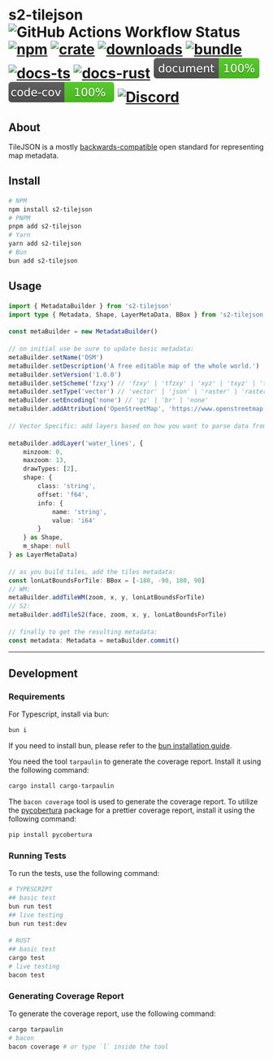 # s2-tilejson ![GitHub Actions Workflow Status][test-workflow] [![npm][npm-image]][npm-url] [![crate][crate-image]][crate-url] [![downloads][downloads-image]][downloads-url] [![bundle][bundle-image]][bundle-url] [![docs-ts][docs-ts-image]][docs-ts-url] [![docs-rust][docs-rust-image]][docs-rust-url] ![doc-coverage][doc-coverage-image] ![code-coverage][code-coverage-image] [![Discord][discord-image]][discord-url]

[test-workflow]: https://img.shields.io/github/actions/workflow/status/Open-S2/s2-tilejson/test.yml?logo=github
[npm-image]: https://img.shields.io/npm/v/s2-tilejson.svg?logo=npm&logoColor=white
[npm-url]: https://npmjs.org/package/s2-tilejson
[crate-image]: https://img.shields.io/crates/v/s2-tilejson.svg?logo=rust&logoColor=white
[crate-url]: https://crates.io/crates/s2-tilejson
[bundle-image]: https://img.shields.io/bundlejs/size/s2-tilejson
[bundle-url]: https://bundlejs.com/?q=s2-tilejson&treeshake=%5B*%5D
[downloads-image]: https://img.shields.io/npm/dm/s2-tilejson.svg
[downloads-url]: https://www.npmjs.com/package/s2-tilejson
[docs-ts-image]: https://img.shields.io/badge/docs-typescript-yellow.svg
[docs-ts-url]: https://open-s2.github.io/s2-tilejson/
[docs-rust-image]: https://img.shields.io/badge/docs-rust-yellow.svg
[docs-rust-url]: https://docs.rs/s2-tilejson
[doc-coverage-image]: https://raw.githubusercontent.com/Open-S2/s2-tilejson/master/assets/doc-coverage.svg
[code-coverage-image]: https://raw.githubusercontent.com/Open-S2/s2-tilejson/master/assets/code-coverage.svg
[discord-image]: https://img.shields.io/discord/953563031701426206?logo=discord&logoColor=white
[discord-url]: https://discord.opens2.com

## About

TileJSON is a mostly [backwards-compatible](https://github.com/mapbox/tilejson-spec) open standard for representing map metadata.

## Install

```bash
# NPM
npm install s2-tilejson
# PNPM
pnpm add s2-tilejson
# Yarn
yarn add s2-tilejson
# Bun
bun add s2-tilejson
```

## Usage

```ts
import { MetadataBuilder } from 's2-tilejson'
import type { Metadata, Shape, LayerMetaData, BBox } from 's2-tilejson'

const metaBuilder = new MetadataBuilder()

// on initial use be sure to update basic metadata:
metaBuilder.setName('OSM')
metaBuilder.setDescription('A free editable map of the whole world.')
metaBuilder.setVersion('1.0.0')
metaBuilder.setScheme('fzxy') // 'fzxy' | 'tfzxy' | 'xyz' | 'txyz' | 'tms'
metaBuilder.setType('vector') // 'vector' | 'json' | 'raster' | 'raster-dem' | 'sensor' | 'markers'
metaBuilder.setEncoding('none') // 'gz' | 'br' | 'none'
metaBuilder.addAttribution('OpenStreetMap', 'https://www.openstreetmap.org/copyright/')

// Vector Specific: add layers based on how you want to parse data from a source:

metaBuilder.addLayer('water_lines', {
    minzoom: 0,
    maxzoom: 13,
    drawTypes: [2],
    shape: {
        class: 'string',
        offset: 'f64',
        info: {
            name: 'string',
            value: 'i64'
        }
    } as Shape,
    m_shape: null
} as LayerMetaData)

// as you build tiles, add the tiles metadata:
const lonLatBoundsForTile: BBox = [-180, -90, 180, 90]
// WM:
metaBuilder.addTileWM(zoom, x, y, lonLatBoundsForTile)
// S2:
metaBuilder.addTileS2(face, zoom, x, y, lonLatBoundsForTile)

// finally to get the resulting metadata:
const metadata: Metadata = metaBuilder.commit()
```

---

## Development

### Requirements

For Typescript, install via bun:

```bash
bun i
```

If you need to install bun, please refer to the [bun installation guide](https://bun.sh/guide/installation).

You need the tool `tarpaulin` to generate the coverage report. Install it using the following command:

```bash
cargo install cargo-tarpaulin
```

The `bacon coverage` tool is used to generate the coverage report. To utilize the [pycobertura](https://pypi.org/project/pycobertura/) package for a prettier coverage report, install it using the following command:

```bash
pip install pycobertura
```

### Running Tests

To run the tests, use the following command:

```bash
# TYPESCRIPT
## basic test
bun run test
## live testing
bun run test:dev

# RUST
## basic test
cargo test
# live testing
bacon test
```

### Generating Coverage Report

To generate the coverage report, use the following command:

```bash
cargo tarpaulin
# bacon
bacon coverage # or type `l` inside the tool
```
